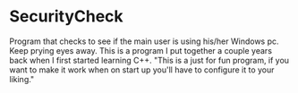 # SecurityCheck
Program that checks to see if the main user is using his/her Windows pc. Keep prying eyes away. This is a program I put together a couple years back when I first started learning C++. "This is a just for fun program, if you want to make it work when on start up you'll have to configure it to your liking."
